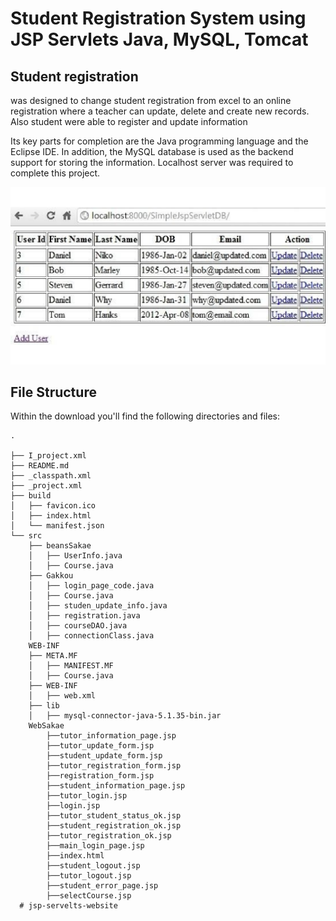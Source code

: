 # Student Registration System using JSP Servlets Java, MySQL, Tomcat

## Student registration 
was designed to change student registration from excel to an online registration where a teacher can update, delete and create new records. Also student were able to register and update information

Its key parts for completion are the Java programming language and the Eclipse IDE. In addition, the MySQL database is used as the backend support for storing the information. Localhost server was required to complete this project.

![Sudent Registration JSP Servelts MySQL](https://github.com/jaimehernan95/student-registration-java-jsp-servlets/blob/main/image/student%20registration.png)



## File Structure

Within the download you'll find the following directories and files:
```
.

├── I_project.xml
├── README.md
├── _classpath.xml
├── _project.xml
├── build
│   ├── favicon.ico
│   ├── index.html
│   └── manifest.json
└── src
    ├── beansSakae
    │   ├── UserInfo.java
    │   ├── Course.java
    ├── Gakkou
    │   ├── login_page_code.java
    │   ├── Course.java
    │   ├── studen_update_info.java
    │   ├── registration.java
    │   ├── courseDAO.java
    │   ├── connectionClass.java
    WEB-INF
    ├── META.MF
    │   ├── MANIFEST.MF
    │   ├── Course.java
    ├── WEB-INF
    │   ├── web.xml
    ├── lib    
    │   ├── mysql-connector-java-5.1.35-bin.jar
    WebSakae
        ├──tutor_information_page.jsp
        ├──tutor_update_form.jsp
        ├──student_update_form.jsp
        ├──tutor_registration_form.jsp
        ├──registration_form.jsp
        ├──student_information_page.jsp
        ├──tutor_login.jsp
        ├──login.jsp
        ├──tutor_student_status_ok.jsp
        ├──student_registration_ok.jsp
        ├──tutor_registration_ok.jsp
        ├──main_login_page.jsp
        ├──index.html
        ├──student_logout.jsp
        ├──tutor_logout.jsp
        ├──student_error_page.jsp
        ├──selectCourse.jsp
  # jsp-servelts-website
